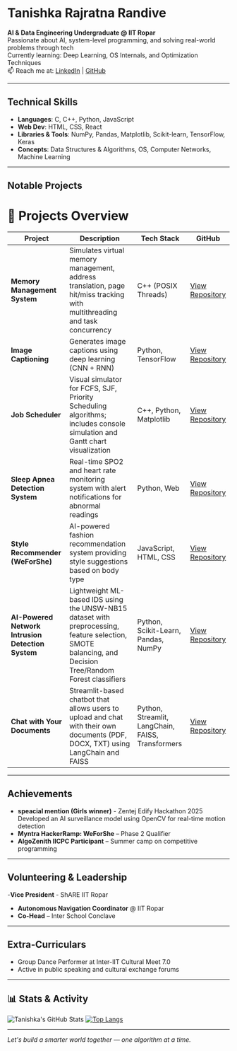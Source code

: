#  Tanishka Rajratna Randive

**AI & Data Engineering Undergraduate @ IIT Ropar**  
Passionate about AI, system-level programming, and solving real-world problems through tech  
Currently learning: Deep Learning, OS Internals, and Optimization Techniques  
📫 Reach me at: [LinkedIn](https://www.linkedin.com/in/tanishka-randive-42639b275/) | [GitHub](https://github.com/Tanishka15)

---

##  Technical Skills

- **Languages**: C, C++, Python, JavaScript  
- **Web Dev**: HTML, CSS, React  
- **Libraries & Tools**: NumPy, Pandas, Matplotlib, Scikit-learn, TensorFlow, Keras  
- **Concepts**: Data Structures & Algorithms, OS, Computer Networks, Machine Learning  

---

##  Notable Projects

# 🚀 Projects Overview

| Project | Description | Tech Stack | GitHub |
|---|---|---|---|
| **Memory Management System** | Simulates virtual memory management, address translation, page hit/miss tracking with multithreading and task concurrency | C++ (POSIX Threads) | [View Repository](https://github.com/Tanishka15/Memory-Management-System-multithreading-) |
| **Image Captioning** | Generates image captions using deep learning (CNN + RNN) | Python, TensorFlow | [View Repository](https://github.com/Tanishka15/Image-captioning) |
| **Job Scheduler** | Visual simulator for FCFS, SJF, Priority Scheduling algorithms; includes console simulation and Gantt chart visualization | C++, Python, Matplotlib | [View Repository](https://github.com/Tanishka15/Job-Scheduler) |
| **Sleep Apnea Detection System** | Real-time SPO2 and heart rate monitoring system with alert notifications for abnormal readings | Python, Web | [View Repository](https://github.com/Tanishka15/Sleep-apnea-detection-system/tree/main) |
| **Style Recommender (WeForShe)** | AI-powered fashion recommendation system providing style suggestions based on body type | JavaScript, HTML, CSS | [View Repository](https://github.com/Tanishka15/Shecoders) |
| **AI-Powered Network Intrusion Detection System** | Lightweight ML-based IDS using the UNSW-NB15 dataset with preprocessing, feature selection, SMOTE balancing, and Decision Tree/Random Forest classifiers | Python, Scikit-Learn, Pandas, NumPy | [View Repository](https://github.com/Tanishka15/Network-Intrusion-Detection-System) |
| **Chat with Your Documents** | Streamlit-based chatbot that allows users to upload and chat with their own documents (PDF, DOCX, TXT) using LangChain and FAISS | Python, Streamlit, LangChain, FAISS, Transformers | [View Repository](https://github.com/Tanishka15/Chat-with-Your-Documents) |

---


##  Achievements

- **speacial mention (Girls winner)** - Zentej Edify Hackathon 2025  
  Developed an AI surveillance model using OpenCV for real-time motion detection  
- **Myntra HackerRamp: WeForShe** – Phase 2 Qualifier  
- **AlgoZenith IICPC Participant** – Summer camp on competitive programming

---

## Volunteering & Leadership

-**Vice President** - ShARE IIT Ropar
- **Autonomous Navigation Coordinator** @ IIT Ropar  
- **Co-Head** – Inter School Conclave  


---

## Extra-Curriculars

- Group Dance Performer at Inter-IIT Cultural Meet 7.0  
- Active in public speaking and cultural exchange forums  

---

## 📊 Stats & Activity

![Tanishka's GitHub Stats](https://github-readme-stats.vercel.app/api?username=Tanishka15&show_icons=true&theme=radical)
[![Top Langs](https://github-readme-stats.vercel.app/api/top-langs/?username=Tanishka15&layout=compact)](https://github.com/anuraghazra/github-readme-stats)

---

*Let's build a smarter world together — one algorithm at a time.*
